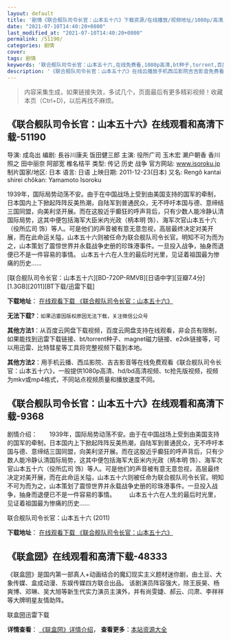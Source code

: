 ```yaml
---
layout: default
title: '剧情《联合舰队司令长官：山本五十六》下载资源/在线播放/视频地址/1080p/高清/蓝光'
date: "2021-07-10T14:40:20+0800"
last_modified_at: "2021-07-10T14:40:20+0800"
permalink: /51190/
categories: 剧情
cover:
tags: 剧情
keywords: '联合舰队司令长官：山本五十六,在线免费看,1080p高清,bt种子,torrent,百度云盘,magnet,磁力链,迅雷下载资源'
description: '《联合舰队司令长官：山本五十六》在线云播放手机西瓜影院吉吉影音免费看，1080p高清bd/hd未删减完整版和tc抢先枪版，mkv/mp4格式，附带bt/torrent种子、magnet/磁力链、百度云盘、网盘资源迅雷下载链接'
---
```


>内容采集生成，如果链接失效，多试几个，页面最后有更多精彩视频！收藏本页（Ctrl+D)，以后再找不麻烦。


## 《联合舰队司令长官：山本五十六》在线观看和高清下载-51190

导演: 成岛出 编剧: 長谷川康夫 饭田健三郎 主演: 役所广司 玉木宏 濑户朝香 香川照之 田中丽奈 阿部宽 椎名桔平 类型: 传记 历史 战争 官方网站: www.isoroku.jp 制片国家/地区: 日本 语言: 日语 上映日期: 2011-12-23(日本) 又名: Rengô kantai shirei chôkan: Yamamoto Isoroku

1939年，国际局势动荡不安。由于在中国战场上受到由美国支持的国军的牵制，日本国内上下掀起阵阵反美热潮，自陆军到普通民众，无不呼吁本国与德、意缔结三国同盟，向美利坚开展。而在这股近乎癫狂的呼声背后，只有少数人能冷静认清国际局势，这其中便包括海军大臣米内光政（柄本明 饰）、海军次官山本五十六（役所広司 饰）等人。可是他们的声音被有意无意忽视，高层最终决定对美开展，而在此命运关隘，山本五十六则被任命为联合舰队司令长官。明知不可为而为之，山本策划了震惊世界并永载战争史册的珍珠港事件。一旦投入战争，抽身而退便已不是一件容易的事情。 山本五十六在人生的最后时光里，见证着祖国最为惨痛的历史……


[联合舰队司令长官：山本五十六][BD-720P-RMVB][日语中字][豆瓣7.4分][1.3GB][2011][BT下载/迅雷下载]

**下载地址**： [在线观看下载 《联合舰队司令长官：山本五十六》](https://www.btdx8.com/torrent/isoroku_yamamoto_2011.html) 


**无法下载?**：`如果迅雷因版权原因无法下载，关注微信公众号 `

**其他方法1**：从百度云网盘下载视频，百度云网盘支持在线观看，非会员有限制，如果能找到迅雷下载链接、bt/torrent种子、magnet磁力链接、e2dk链接等，可以用迅雷、比特彗星等工具将完整视频下载到本地。

**其他方法2**：用手机云播、西瓜影院、吉吉影音等在线免费观看《联合舰队司令长官：山本五十六》，一般提供1080p高清、hd/bd高清视频、tc抢先版视频，视频为mkv或mp4格式，不同站点视频质量和播放速度不同。


## 《联合舰队司令长官：山本五十六》在线观看和高清下载-9368

剧情介绍：　　1939年，国际局势动荡不安。由于在中国战场上受到由美国支持的国军的牵制，日本国内上下掀起阵阵反美热潮，自陆军到普通民众，无不呼吁本国与德、意缔结三国同盟，向美利坚开展。而在这股近乎癫狂的呼声背后，只有少数人能冷静认清国际局势，这其中便包括海军大臣米内光政（柄本明 饰）、海军次官山本五十六（役所広司 饰）等人。可是他们的声音被有意无意忽视，高层最终决定对美开展，而在此命运关隘，山本五十六则被任命为联合舰队司令长官。明知不可为而为之，山本策划了震惊世界并永载战争史册的珍珠港事件。一旦投入战争，抽身而退便已不是一件容易的事情。 　　山本五十六在人生的最后时光里，见证着祖国最为惨痛的历史……


联合舰队司令长官：山本五十六 (2011)

**下载地址**： [在线观看下载 《联合舰队司令长官：山本五十六》](https://www.btbtdy.me/btdy/dy9558.html) 


## 《联盒圀》在线观看和高清下载-48333

《联盒圀》是国内第一部真人+动画结合的魔幻现实主义题材迷你剧，由土豆、大象传媒、盒成动漫、东娱传媒四方联合出品。&nbsp;该剧演员阵容强大，除王辰昊、杨爽博、邓琳、吴大旭等新生代实力演员主演外，并有尚雯婕、郝云、闫肃、李祥祥等大牌明星友情助阵。<!---剧情end--->


联盒圀迅雷下载

**详情查看**： [《联盒圀》详情介绍](/movie/48333/)， **查看更多**：[本站资源大全](/movie/t/all/)

